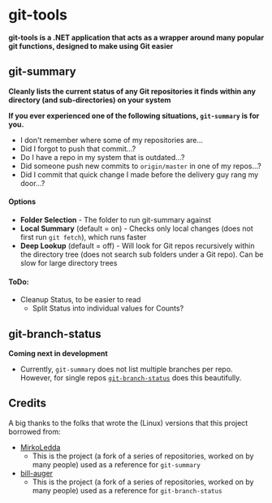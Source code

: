 # git-tools
**git-tools is a .NET application that acts as a wrapper around many popular git functions, designed to make using Git easier**

## git-summary
**Cleanly lists the current status of any Git repositories it finds within any directory (and sub-directories) on your system**

**If you ever experienced one of the following situations, `git-summary` is for you.**
- I don't remember where some of my repositories are...
- Did I forgot to push that commit...?
- Do I have a repo in my system that is outdated...?
- Did someone push new commits to `origin/master` in one of my repos...?
- Did I commit that quick change I made before the delivery guy rang my door...?

#### Options
- **Folder Selection** - The folder to run git-summary against
- **Local Summary** (default = on) - Checks only local changes (does not first run `git fetch`), which runs faster
- **Deep Lookup** (default = off) - Will look for Git repos recursively within the directory tree (does not search sub folders under a Git repo). Can be slow for large directory trees

#### ToDo:
- Cleanup Status, to be easier to read
  - Split Status into individual values for Counts?

## git-branch-status
**Coming next in development**
- Currently, `git-summary` does not list multiple branches per repo. However, for single repos [`git-branch-status`](https://github.com/bill-auger/git-branch-status) does this beautifully.

## Credits
A big thanks to the folks that wrote the (Linux) versions that this project borrowed from:
- [MirkoLedda](https://github.com/MirkoLedda/git-summary) 
  - This is the project (a fork of a series of repositories, worked on by many people) used as a reference for `git-summary`
- [bill-auger](https://github.com/bill-auger/git-branch-status)
  - This is the project (a fork of a series of repositories, worked on by many people) used as a reference for `git-branch-status`
